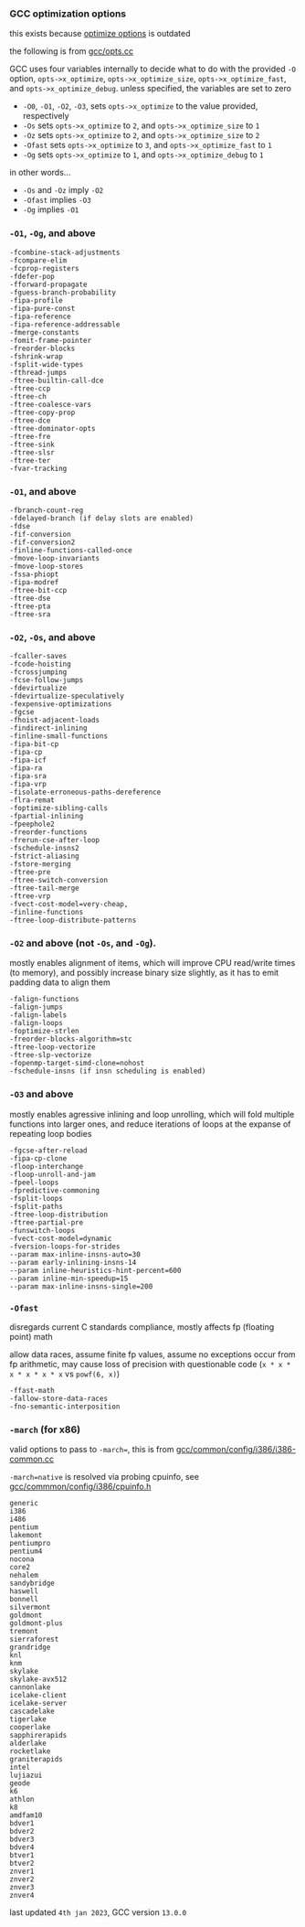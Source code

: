 ### GCC optimization options

this exists because [optimize options](https://gcc.gnu.org/onlinedocs/gcc/Optimize-Options.html) is outdated

the following is from [gcc/opts.cc](https://github.com/gcc-mirror/gcc/blob/master/gcc/opts.cc#L562-L698)

GCC uses four variables internally to decide what to do with the provided `-O` option, `opts->x_optimize`,
`opts->x_optimize_size`, `opts->x_optimize_fast`, and `opts->x_optimize_debug`. unless specified, the
variables are set to zero

 - `-O0`, `-O1`, `-O2`, `-O3`, sets `opts->x_optimize` to the value provided, respectively
 - `-Os` sets `opts->x_optimize` to `2`, and `opts->x_optimize_size` to `1`
 - `-Oz` sets `opts->x_optimize` to `2`, and `opts->x_optimize_size` to `2`
 - `-Ofast` sets `opts->x_optimize` to `3`, and `opts->x_optimize_fast` to `1`
 - `-Og` sets `opts->x_optimize` to `1`, and `opts->x_optimize_debug` to `1`

in other words...

 - `-Os` and `-Oz` imply `-O2`
 - `-Ofast` implies `-O3`
 - `-Og` implies `-O1`

### `-O1`, `-Og`, and above

```
-fcombine-stack-adjustments
-fcompare-elim
-fcprop-registers
-fdefer-pop
-fforward-propagate
-fguess-branch-probability
-fipa-profile
-fipa-pure-const
-fipa-reference
-fipa-reference-addressable
-fmerge-constants
-fomit-frame-pointer
-freorder-blocks
-fshrink-wrap
-fsplit-wide-types
-fthread-jumps
-ftree-builtin-call-dce
-ftree-ccp
-ftree-ch
-ftree-coalesce-vars
-ftree-copy-prop
-ftree-dce
-ftree-dominator-opts
-ftree-fre
-ftree-sink
-ftree-slsr
-ftree-ter
-fvar-tracking
```

### `-O1`, and above

```
-fbranch-count-reg
-fdelayed-branch (if delay slots are enabled)
-fdse
-fif-conversion
-fif-conversion2
-finline-functions-called-once
-fmove-loop-invariants
-fmove-loop-stores
-fssa-phiopt
-fipa-modref
-ftree-bit-ccp
-ftree-dse
-ftree-pta
-ftree-sra
```

### `-O2`, `-Os`, and above

```
-fcaller-saves
-fcode-hoisting
-fcrossjumping
-fcse-follow-jumps
-fdevirtualize
-fdevirtualize-speculatively
-fexpensive-optimizations
-fgcse
-fhoist-adjacent-loads
-findirect-inlining
-finline-small-functions
-fipa-bit-cp
-fipa-cp
-fipa-icf
-fipa-ra
-fipa-sra
-fipa-vrp
-fisolate-erroneous-paths-dereference
-flra-remat
-foptimize-sibling-calls
-fpartial-inlining
-fpeephole2
-freorder-functions
-frerun-cse-after-loop
-fschedule-insns2
-fstrict-aliasing
-fstore-merging
-ftree-pre
-ftree-switch-conversion
-ftree-tail-merge
-ftree-vrp
-fvect-cost-model=very-cheap,
-finline-functions
-ftree-loop-distribute-patterns
```

### `-O2` and above (not `-Os`, and `-Og`).

mostly enables alignment of items, which will improve CPU read/write times (to memory), and possibly increase binary size slightly,
as it has to emit padding data to align them

```
-falign-functions
-falign-jumps
-falign-labels
-falign-loops
-foptimize-strlen
-freorder-blocks-algorithm=stc
-ftree-loop-vectorize
-ftree-slp-vectorize
-fopenmp-target-simd-clone=nohost
-fschedule-insns (if insn scheduling is enabled)
```

### `-O3` and above

mostly enables agressive inlining and loop unrolling, which will fold multiple functions into larger ones, and reduce
iterations of loops at the expanse of repeating loop bodies

```
-fgcse-after-reload
-fipa-cp-clone
-floop-interchange
-floop-unroll-and-jam
-fpeel-loops
-fpredictive-commoning
-fsplit-loops
-fsplit-paths
-ftree-loop-distribution
-ftree-partial-pre
-funswitch-loops
-fvect-cost-model=dynamic
-fversion-loops-for-strides
--param max-inline-insns-auto=30
--param early-inlining-insns-14
--param inline-heuristics-hint-percent=600
--param inline-min-speedup=15
--param max-inline-insns-single=200
```

### `-Ofast`

disregards current C standards compliance, mostly affects fp (floating point) math

allow data races, assume finite fp values, assume no exceptions occur from fp arithmetic, may cause loss of precision
with questionable code (`x * x * x * x * x * x` vs `powf(6, x)`)

```
-ffast-math
-fallow-store-data-races
-fno-semantic-interposition
```

### `-march` (for x86)

valid options to pass to `-march=`, this is from [gcc/common/config/i386/i386-common.cc](https://github.com/gcc-mirror/gcc/blob/master/gcc/common/config/i386/i386-common.cc#L1917-L1969)

`-march=native` is resolved via probing cpuinfo, see [gcc/commmon/config/i386/cpuinfo.h](https://github.com/gcc-mirror/gcc/blob/master/gcc/common/config/i386/cpuinfo.h)

```
generic
i386
i486
pentium
lakemont
pentiumpro
pentium4
nocona
core2
nehalem
sandybridge
haswell
bonnell
silvermont
goldmont
goldmont-plus
tremont
sierraforest
grandridge
knl
knm
skylake
skylake-avx512
cannonlake
icelake-client
icelake-server
cascadelake
tigerlake
cooperlake
sapphirerapids
alderlake
rocketlake
graniterapids
intel
lujiazui
geode
k6
athlon
k8
amdfam10
bdver1
bdver2
bdver3
bdver4
btver1
btver2
znver1
znver2
znver3
znver4
```

last updated `4th jan 2023`, GCC version `13.0.0`
